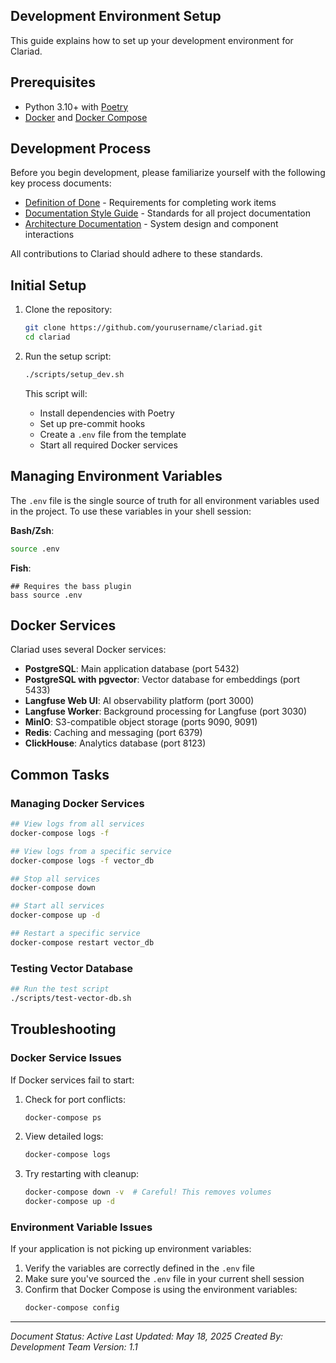 ## Development Environment Setup

This guide explains how to set up your development environment for Clariad.

## Prerequisites

- Python 3.10+ with [Poetry](https://python-poetry.org/docs/#installation)
- [Docker](https://docs.docker.com/get-docker/) and [Docker Compose](https://docs.docker.com/compose/install/)

## Development Process

Before you begin development, please familiarize yourself with the following key process documents:

- [Definition of Done](/docs/process/definition-of-done.md) - Requirements for completing work items
- [Documentation Style Guide](/docs/documentation-style-guide.md) - Standards for all project documentation
- [Architecture Documentation](/docs/Architecture.md) - System design and component interactions

All contributions to Clariad should adhere to these standards.

## Initial Setup

1. Clone the repository:
   ```bash
   git clone https://github.com/yourusername/clariad.git
   cd clariad
   ```

2. Run the setup script:
   ```bash
   ./scripts/setup_dev.sh
   ```

   This script will:
   - Install dependencies with Poetry
   - Set up pre-commit hooks
   - Create a `.env` file from the template
   - Start all required Docker services

## Managing Environment Variables

The `.env` file is the single source of truth for all environment variables used in the project. To use these variables in your shell session:

**Bash/Zsh**:
```bash
source .env
```

**Fish**:
```fish
## Requires the bass plugin
bass source .env
```

## Docker Services

Clariad uses several Docker services:

- **PostgreSQL**: Main application database (port 5432)
- **PostgreSQL with pgvector**: Vector database for embeddings (port 5433)
- **Langfuse Web UI**: AI observability platform (port 3000)
- **Langfuse Worker**: Background processing for Langfuse (port 3030)
- **MinIO**: S3-compatible object storage (ports 9090, 9091)
- **Redis**: Caching and messaging (port 6379)
- **ClickHouse**: Analytics database (port 8123)

## Common Tasks

### Managing Docker Services

```bash
## View logs from all services
docker-compose logs -f

## View logs from a specific service
docker-compose logs -f vector_db

## Stop all services
docker-compose down

## Start all services
docker-compose up -d

## Restart a specific service
docker-compose restart vector_db
```

### Testing Vector Database

```bash
## Run the test script
./scripts/test-vector-db.sh
```

## Troubleshooting

### Docker Service Issues

If Docker services fail to start:

1. Check for port conflicts:
   ```bash
   docker-compose ps
   ```

2. View detailed logs:
   ```bash
   docker-compose logs
   ```

3. Try restarting with cleanup:
   ```bash
   docker-compose down -v  # Careful! This removes volumes
   docker-compose up -d
   ```

### Environment Variable Issues

If your application is not picking up environment variables:

1. Verify the variables are correctly defined in the `.env` file
2. Make sure you've sourced the `.env` file in your current shell session
3. Confirm that Docker Compose is using the environment variables:
   ```bash
   docker-compose config
   ```

---

*Document Status: Active*
*Last Updated: May 18, 2025*
*Created By: Development Team*
*Version: 1.1*
